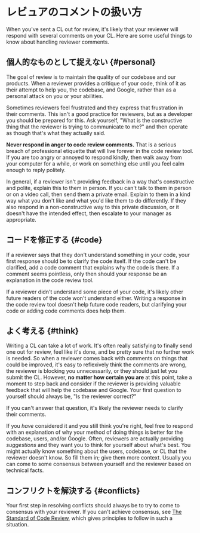 # レビュアのコメントの扱い方



When you've sent a CL out for review, it's likely that your reviewer will
respond with several comments on your CL. Here are some useful things to know
about handling reviewer comments.

## 個人的なものとして捉えない {#personal}

The goal of review is to maintain the quality of our codebase and our products.
When a reviewer provides a critique of your code, think of it as their attempt
to help you, the codebase, and Google, rather than as a personal attack on you
or your abilities.

Sometimes reviewers feel frustrated and they express that frustration in their
comments. This isn't a good practice for reviewers, but as a developer you
should be prepared for this. Ask yourself, "What is the constructive thing that
the reviewer is trying to communicate to me?" and then operate as though that's
what they actually said.

**Never respond in anger to code review comments.** That is a serious breach of
professional etiquette that will live forever in the code review tool. If you
are too angry or annoyed to respond kindly, then walk away from your computer
for a while, or work on something else until you feel calm enough to reply
politely.

In general, if a reviewer isn't providing feedback in a way that's constructive
and polite, explain this to them in person. If you can't talk to them in person
or on a video call, then send them a private email. Explain to them in a kind
way what you don't like and what you'd like them to do differently. If they also
respond in a non-constructive way to this private discussion, or it doesn't have
the intended effect, then
escalate to your manager as
appropriate.

## コードを修正する {#code}

If a reviewer says that they don't understand something in your code, your first
response should be to clarify the code itself. If the code can't be clarified,
add a code comment that explains why the code is there. If a comment seems
pointless, only then should your response be an explanation in the code review
tool.

If a reviewer didn't understand some piece of your code, it's likely other
future readers of the code won't understand either. Writing a response in the
code review tool doesn't help future code readers, but clarifying your code or
adding code comments does help them.

## よく考える {#think}

Writing a CL can take a lot of work. It's often really satisfying to finally
send one out for review, feel like it's done, and be pretty sure that no further
work is needed. So when a reviewer comes back with comments on things that could
be improved, it's easy to reflexively think the comments are wrong, the reviewer
is blocking you unnecessarily, or they should just let you submit the CL.
However, **no matter how certain you are** at this point, take a moment to step
back and consider if the reviewer is providing valuable feedback that will help
the codebase and Google. Your first question to yourself should always be, "Is
the reviewer correct?"

If you can't answer that question, it's likely the reviewer needs to clarify
their comments.

If you *have* considered it and you still think you're right, feel free to
respond with an explanation of why your method of doing things is better for the
codebase, users, and/or Google. Often, reviewers are actually providing
*suggestions* and they want you to think for yourself about what's best. You
might actually know something about the users, codebase, or CL that the reviewer
doesn't know. So fill them in; give them more context. Usually you can come to
some consensus between yourself and the reviewer based on technical facts.

## コンフリクトを解決する {#conflicts}

Your first step in resolving conflicts should always be to try to come to
consensus with your reviewer. If you can't achieve consensus, see
[The Standard of Code Review](../reviewer/standard.md), which gives principles
to follow in such a situation.
